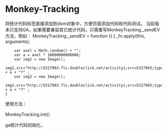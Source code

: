 # Monkey-Tracking
将统计代码标签直接添加到dom对象中，方便页面添加代码和代码测试。
当前版本只支持GA，如果需要兼容其它统计代码，只需重写MonkeyTracking._sendEV方法，例如：
    MonkeyTracking._sendEV = function () {
        _fn.apply(this, arguments);
        
        var axel = Math.random() + "";
        var a = axel * 10000000000000;
        var img1 = new Image();
        img1.src="http://5317903.fls.doubleclick.net/activityi;src=5317903;type=super0;cat="+arguments.catName1+";ord=" + a + "?" ;
        var img2 = new Image();
        img2.src="http://5317903.fls.doubleclick.net/activityi;src=5317903;type=super0;cat="+arguments.catName2+";ord=1;num=" + a + "?" ;
    }

使用方法：

MonkeyTracking.init(）

ga统计代码初始化，
